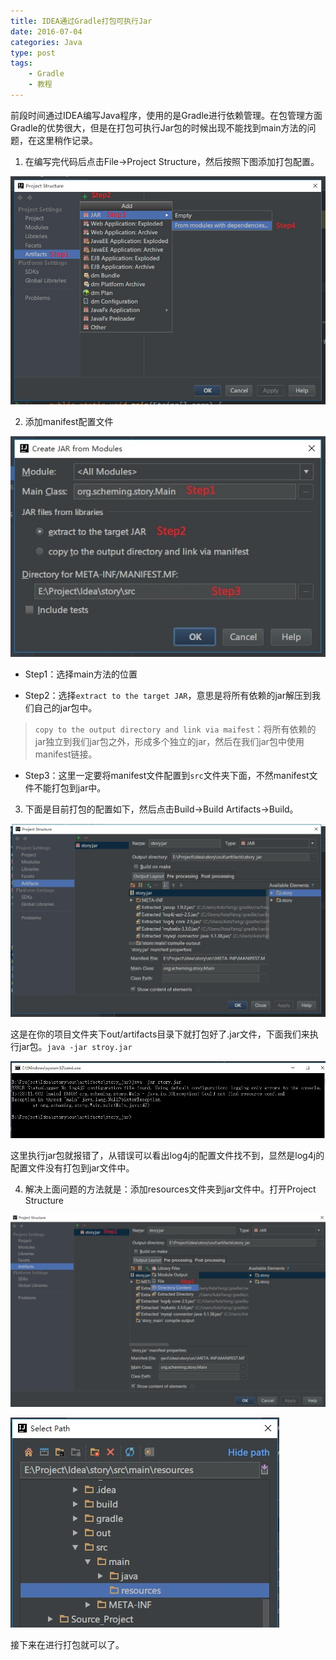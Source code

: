 ```yaml
---
title: IDEA通过Gradle打包可执行Jar
date: 2016-07-04
categories: Java
type: post
tags:
    - Gradle
    - 教程
---
```


前段时间通过IDEA编写Java程序，使用的是Gradle进行依赖管理。在包管理方面Gradle的优势很大，但是在打包可执行Jar包的时候出现不能找到main方法的问题，在这里稍作记录。

<!--more-->

1. 在编写完代码后点击File->Project Structure，然后按照下图添加打包配置。

  ![](idea_gradle_jar_1.jpg)

2. 添加manifest配置文件

  ![](idea_gradle_jar_2.jpg)

  - Step1：选择main方法的位置

  - Step2：选择`extract to the target JAR`，意思是将所有依赖的jar解压到我们自己的jar包中。
  > `copy to the output directory and link via maifest`：将所有依赖的jar独立到我们jar包之外，形成多个独立的jar，然后在我们jar包中使用manifest链接。

  - Step3：这里一定要将manifest文件配置到`src`文件夹下面，不然manifest文件不能打包到jar中。

3. 下面是目前打包的配置如下，然后点击Build->Build Artifacts->Build。

  ![](idea_gradle_jar_3.jpg)

  这是在你的项目文件夹下out/artifacts目录下就打包好了.jar文件，下面我们来执行jar包。`java -jar stroy.jar`

  ![](idea_gradle_jar_4.jpg)

  这里执行jar包就报错了，从错误可以看出log4j的配置文件找不到，显然是log4j的配置文件没有打包到jar文件中。

4. 解决上面问题的方法就是：添加resources文件夹到jar文件中。打开Project Structure

  ![](idea_gradle_jar_5.jpg)

  ![](idea_gradle_jar_6.jpg)

  接下来在进行打包就可以了。
